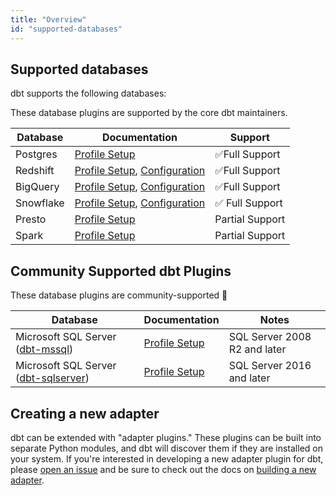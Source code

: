 ```yaml
---
title: "Overview"
id: "supported-databases"
---
```


## Supported databases

dbt supports the following databases:

These database plugins are supported by the core dbt maintainers.

| Database | Documentation | Support |
| -------- | ------------- | ------- |
| Postgres | [Profile Setup](profile-postgres) | ✅Full Support |
| Redshift | [Profile Setup](profile-redshift), [Configuration](redshift-configs) | ✅Full Support |
| BigQuery | [Profile Setup](profile-bigquery), [Configuration](bigquery-configs) | ✅Full Support |
| Snowflake | [Profile Setup](profile-snowflake), [Configuration](snowflake-configs) | ✅ Full Support |
| Presto | [Profile Setup](profile-presto) | Partial Support |
| Spark | [Profile Setup](profile-spark) | Partial Support |

##  Community Supported dbt Plugins

These database plugins are community-supported 🌱

| Database | Documentation | Notes |
| -------- | ------------- | ----- |
| Microsoft SQL Server ([dbt-mssql](https://github.com/jacobm001/dbt-mssql)) | [Profile Setup](profile-mssql) | SQL Server 2008 R2 and later |
| Microsoft SQL Server ([dbt-sqlserver](https://github.com/mikaelene/dbt-sqlserver)) | [Profile Setup](profile-mssql) | SQL Server 2016 and later |

## Creating a new adapter

dbt can be extended with "adapter plugins." These plugins can be built into separate Python modules, and dbt will discover them if they are installed on your system. If you're interested in developing a new adapter plugin for dbt, please [open an issue](https://github.com/fishtown-analytics/dbt/issues/new) and be sure to check out the docs on [building a new adapter](building-a-new-adapter).
